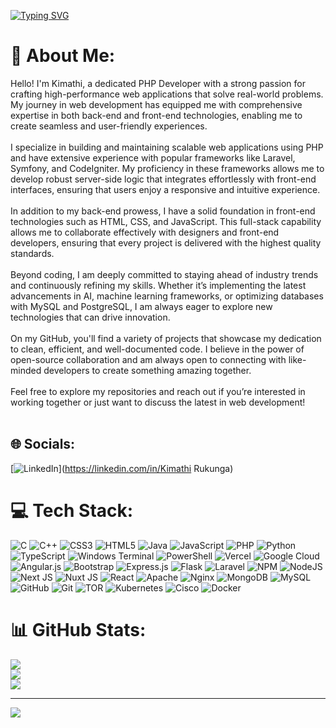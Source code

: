 [![Typing SVG](https://readme-typing-svg.demolab.com/?lines=Hey+There!;i'm+Kimathi+Rukunga)](https://git.io/typing-svg)

# 💫 About Me:
Hello! I'm Kimathi, a dedicated PHP Developer with a strong passion for crafting high-performance web applications that solve real-world problems. My journey in web development has equipped me with comprehensive expertise in both back-end and front-end technologies, enabling me to create seamless and user-friendly experiences.<br><br>I specialize in building and maintaining scalable web applications using PHP and have extensive experience with popular frameworks like Laravel, Symfony, and CodeIgniter. My proficiency in these frameworks allows me to develop robust server-side logic that integrates effortlessly with front-end interfaces, ensuring that users enjoy a responsive and intuitive experience.<br><br>In addition to my back-end prowess, I have a solid foundation in front-end technologies such as HTML, CSS, and JavaScript. This full-stack capability allows me to collaborate effectively with designers and front-end developers, ensuring that every project is delivered with the highest quality standards.<br><br>Beyond coding, I am deeply committed to staying ahead of industry trends and continuously refining my skills. Whether it’s implementing the latest advancements in AI, machine learning frameworks, or optimizing databases with MySQL and PostgreSQL, I am always eager to explore new technologies that can drive innovation.<br><br>On my GitHub, you'll find a variety of projects that showcase my dedication to clean, efficient, and well-documented code. I believe in the power of open-source collaboration and am always open to connecting with like-minded developers to create something amazing together.<br><br>Feel free to explore my repositories and reach out if you’re interested in working together or just want to discuss the latest in web development!<br><br>


## 🌐 Socials:
[![LinkedIn](https://img.shields.io/badge/LinkedIn-%230077B5.svg?logo=linkedin&logoColor=white)](https://linkedin.com/in/Kimathi Rukunga) 

# 💻 Tech Stack:
![C](https://img.shields.io/badge/c-%2300599C.svg?style=for-the-badge&logo=c&logoColor=white) ![C++](https://img.shields.io/badge/c++-%2300599C.svg?style=for-the-badge&logo=c%2B%2B&logoColor=white) ![CSS3](https://img.shields.io/badge/css3-%231572B6.svg?style=for-the-badge&logo=css3&logoColor=white) ![HTML5](https://img.shields.io/badge/html5-%23E34F26.svg?style=for-the-badge&logo=html5&logoColor=white) ![Java](https://img.shields.io/badge/java-%23ED8B00.svg?style=for-the-badge&logo=openjdk&logoColor=white) ![JavaScript](https://img.shields.io/badge/javascript-%23323330.svg?style=for-the-badge&logo=javascript&logoColor=%23F7DF1E) ![PHP](https://img.shields.io/badge/php-%23777BB4.svg?style=for-the-badge&logo=php&logoColor=white) ![Python](https://img.shields.io/badge/python-3670A0?style=for-the-badge&logo=python&logoColor=ffdd54) ![TypeScript](https://img.shields.io/badge/typescript-%23007ACC.svg?style=for-the-badge&logo=typescript&logoColor=white) ![Windows Terminal](https://img.shields.io/badge/Windows%20Terminal-%234D4D4D.svg?style=for-the-badge&logo=windows-terminal&logoColor=white) ![PowerShell](https://img.shields.io/badge/PowerShell-%235391FE.svg?style=for-the-badge&logo=powershell&logoColor=white) ![Vercel](https://img.shields.io/badge/vercel-%23000000.svg?style=for-the-badge&logo=vercel&logoColor=white) ![Google Cloud](https://img.shields.io/badge/GoogleCloud-%234285F4.svg?style=for-the-badge&logo=google-cloud&logoColor=white) ![Angular.js](https://img.shields.io/badge/angular.js-%23E23237.svg?style=for-the-badge&logo=angularjs&logoColor=white) ![Bootstrap](https://img.shields.io/badge/bootstrap-%238511FA.svg?style=for-the-badge&logo=bootstrap&logoColor=white) ![Express.js](https://img.shields.io/badge/express.js-%23404d59.svg?style=for-the-badge&logo=express&logoColor=%2361DAFB) ![Flask](https://img.shields.io/badge/flask-%23000.svg?style=for-the-badge&logo=flask&logoColor=white) ![Laravel](https://img.shields.io/badge/laravel-%23FF2D20.svg?style=for-the-badge&logo=laravel&logoColor=white) ![NPM](https://img.shields.io/badge/NPM-%23CB3837.svg?style=for-the-badge&logo=npm&logoColor=white) ![NodeJS](https://img.shields.io/badge/node.js-6DA55F?style=for-the-badge&logo=node.js&logoColor=white) ![Next JS](https://img.shields.io/badge/Next-black?style=for-the-badge&logo=next.js&logoColor=white) ![Nuxt JS](https://img.shields.io/badge/Nuxt-002E3B?style=for-the-badge&logo=nuxt.js&logoColor=#00DC82) ![React](https://img.shields.io/badge/react-%2320232a.svg?style=for-the-badge&logo=react&logoColor=%2361DAFB) ![Apache](https://img.shields.io/badge/apache-%23D42029.svg?style=for-the-badge&logo=apache&logoColor=white) ![Nginx](https://img.shields.io/badge/nginx-%23009639.svg?style=for-the-badge&logo=nginx&logoColor=white) ![MongoDB](https://img.shields.io/badge/MongoDB-%234ea94b.svg?style=for-the-badge&logo=mongodb&logoColor=white) ![MySQL](https://img.shields.io/badge/mysql-4479A1.svg?style=for-the-badge&logo=mysql&logoColor=white) ![GitHub](https://img.shields.io/badge/github-%23121011.svg?style=for-the-badge&logo=github&logoColor=white) ![Git](https://img.shields.io/badge/git-%23F05033.svg?style=for-the-badge&logo=git&logoColor=white) ![TOR](https://img.shields.io/badge/tor-%237E4798.svg?style=for-the-badge&logo=tor-project&logoColor=white) ![Kubernetes](https://img.shields.io/badge/kubernetes-%23326ce5.svg?style=for-the-badge&logo=kubernetes&logoColor=white) ![Cisco](https://img.shields.io/badge/cisco-%23049fd9.svg?style=for-the-badge&logo=cisco&logoColor=black) ![Docker](https://img.shields.io/badge/docker-%230db7ed.svg?style=for-the-badge&logo=docker&logoColor=white)
# 📊 GitHub Stats:
![](https://github-readme-stats.vercel.app/api?username=lithiumhydroxide&theme=dark&hide_border=false&include_all_commits=false&count_private=false)<br/>
![](https://github-readme-streak-stats.herokuapp.com/?user=lithiumhydroxide&theme=dark&hide_border=false)<br/>
![](https://github-readme-stats.vercel.app/api/top-langs/?username=lithiumhydroxide&theme=dark&hide_border=false&include_all_commits=false&count_private=false&layout=compact)

---
[![](https://visitcount.itsvg.in/api?id=lithiumhydroxide&icon=0&color=0)](https://visitcount.itsvg.in)

<!-- Proudly created with GPRM ( https://gprm.itsvg.in ) -->
